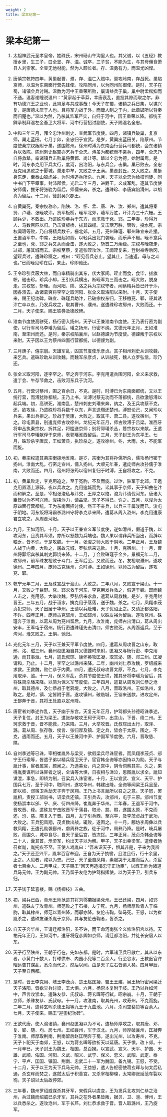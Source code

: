 ```yaml
---
weight: 2
title: 梁本纪第一
---
```


# 梁本纪第一

1. <span id="梁本纪第一-1"></span>
太祖神武元圣孝皇帝，姓硃氏，宋州砀山午沟里人也。其父诚，以《五经》教授乡里，生三子，曰全昱、存、温。诚卒，三子贫，不能为生，与其母佣食萧县人刘崇家。全昱无他材能，然为人颇长者。存、温勇有力，而温尤凶悍。

2. <span id="梁本纪第一-2"></span>
唐僖宗乾符四年，黄巢起曹、濮，存、温亡入贼中。巢攻岭南，存战死。巢陷京师，以温为东南面行营先锋使。攻陷同州，以为同州防御使。是时，天子在蜀，诸镇会兵讨贼。温数为河中王重荣所败，屡请益兵于巢，巢中尉孟楷抑而不通。温客谢瞳说温曰：“黄家起于草莽，幸唐衰乱，直投其隙而取之尔，非有功德兴王之业也，此岂足与共成事哉！今天子在蜀，诸镇之兵日集，以谋兴复，是唐德未厌于人也。且将军力战于外，而庸人制之于内，此章邯所以背秦而归楚也。”温以为然，乃杀其监军严实，自归于河中，因王重荣以降。都统王鐸承制拜温左金吾卫大将军、河中行营招讨副使，天子赐温名全忠。

3. <span id="梁本纪第一-3"></span>
中和三年三月，拜全忠汴州刺史、宣武军节度使。四月，诸镇兵破巢，复京师，巢走蓝田。七月丁卯，全忠归于宣武。是岁，黄巢出蓝田关，陷蔡州。节度使秦宗权叛附于巢，遂围陈州。徐州时溥为东南面行营兵马都统，会东诸镇兵以救陈。陈州刺史赵犨亦乞兵于全忠。溥虽为都统而不亲兵，四年，全忠乃自将救犨，率诸镇兵击败巢将黄鄴、尚让等。犨以全忠为德，始附属焉。是时，河东李克用下兵太行，度河，出洛阳，与东兵会，击巢。巢已败去，全忠及克用追败之于郾城。巢走中牟，又败之于王满。巢走封丘，又大败之。巢挺身东走，至泰山狼虎谷，为时溥追兵所杀。九月，天子以全忠为检校司徒、同中书门下平章事，封沛郡侯。光启二年三月，进爵王。义成军乱，逐其节度使安师儒，推牙将张骁为留后，师儒来奔，杀之。遣硃珍、李唐宾陷滑州，以胡真为留后。十二月，徙封吴兴郡王。

4. <span id="梁本纪第一-4"></span>
自黄巢死，秦宗权称帝，陷陕、洛、怀、孟、唐、许、汝、郑州，遣其将秦贤、卢瑭、张晊攻汴。贤军板桥，晊军北郊，瑭军万胜，环汴为三十六栅。王顾兵少，不敢出。乃遣硃珍募兵于东方，而求救于兗、郓。三年春，珍得万人、马数百匹以归。乃击贤板桥，拔其四栅。又击瑭万胜，瑭败，投水死。宗权闻瑭等败，乃自将精兵数千，栅北郊。五月，兗州硃瑾、郓州硃宣来赴援。王置酒军中，中席，王阳起如厕，以轻兵出北门袭晊，而乐声不辍。晊不意兵之至也，兗、郓之兵又从而合击，遂大败之，斩首二万余级。宗权与晊夜走，过郑，屠其城而去。宗权至蔡，复遣张晊攻汴。王闻晊复来，登封禅寺后冈，望晊兵过，遣硃珍蹑之，戒曰：“晊见吾兵必止。望其止，当速返，毋与之斗也。”已而晊见珍在后，果止。珍即驰还。

5. <span id="梁本纪第一-5"></span>
王令珍引兵蔽大林，而自率精骑出其东，伏大冢间。晊止而食，食毕，拔旗帜，驰击珍。珍兵小却，王引伏兵横出，断晊军为三而击之。晊大败，脱身走。宗权怒，斩晊。而河阳、陕、洛之兵为宗权守者，闻蔡精兵皆已歼于汴，因各溃去。故诸葛爽将李罕之取河阳、张全义取洛阳以来附。十月，天子使来，赐王纪功碑。硃宣、硃瑾兵助汴，已破宗权东归，王移檄兗、郓，诬其诱汴亡卒以东，乃发兵攻之，取其曹州、濮州。遂遣硃珍攻郓州，大败而还。十二月，天子使来，赐王铁券及德政碑。

6. <span id="梁本纪第一-6"></span>
淮南节度使高骈死，杨行密入扬州，天子以王兼淮南节度使。王乃表行密为副使，以行军司马李璠为留后。璠之扬州，行密不纳。文德元年正月，王如淮南，至宋州而还。是时，秦宗权陷襄州，以赵德諲为节度使。德諲叛于宗权以来附。天子因以王为蔡州四面行营都统，以德諲为副。

7. <span id="梁本纪第一-7"></span>
三月庚子，僖宗崩。天雄军乱，囚其节度使乐彦贞。其子相州刺史从训攻魏，来乞兵。遣硃珍助从训攻魏。而魏军杀彦贞，从训战死，魏人立罗弘信，珍乃还。

8. <span id="梁本纪第一-8"></span>
张全义取河阳，逐李罕之。罕之奔于河东。李克用遣兵围河阳，全义来求救，遣丁会、牛存节救之，击败河东兵于沇河。

9. <span id="梁本纪第一-9"></span>
五月，行营讨蔡州，围之百余日，不克。是时，时溥已为东南面都统，又以王统行营，而溥犹称都统。王乃上书，论溥讨蔡无功而不落都统，且欲激怒溥以起兵端。初，高骈死，淮南乱，楚州刺史刘瓚来奔，纳之，及王兵攻蔡不克，还，欲攻徐，乃遣硃珍将兵数千以东，声言送瓚还楚州。溥怒论己，又闻珍以兵来，果出兵拒之。珍战于吴康，大败之，取其丰、萧二县。遂攻宿州，下之。珍屯萧县，别遣庞师古攻徐州。龙纪元年正月，师古败溥于吕梁。淮西牙将申丛执秦宗权，折其足，将槛送京师；别将郭璠杀丛，篡宗权以来献。王遣行军司马李璠献俘于京师，表郭璠淮西留后。三月，天子封王为东平王。七月，硃珍杀李唐宾，王如萧县，执珍杀之，遂攻徐州。冬，大雨，水，不能军而旋。

10. <span id="梁本纪第一-10"></span>
初，秦宗权遣其弟宗衡掠地淮南。是岁，宗衡为其将孙儒所杀，儒攻杨行密于扬州。淮南大乱，行密走宣州，儒入扬州。大顺元年春，遣庞师古攻孙儒于淮南，大败而还。四月，宿州将张筠以宿州复归于时溥，王自将攻之，不克。

11. <span id="梁本纪第一-11"></span>
初，黄巢败走，李克用追之，至于冤朐，不及而旋。过汴，驻军于北郊，王邀克用置酒上源驿，夜以兵攻之。克用逾城而免，讼其事于京师，天子知曲在汴而和解之。至是，宰相张浚私与汴交，王厚之以赂，浚为汴请伐河东。唐诸大臣皆以为不可兴师。浚挟汴力，请益坚。天子不得已，许之。五月，以浚为太原四面行营都统，王为东南面招讨使。然王不亲兵，以兵三千属浚而已。浚屯于阴地。河东叛将冯霸杀潞州守将李克恭来降，遣葛从周入潞州。李克用遣康君立攻之，从周走河阳。

12. <span id="梁本纪第一-12"></span>
九月，王如河阳。十月，天子以王兼宣义军节度使，遂如滑州，假道于魏，以攻河东，且责其军须，亦所以怒魏为兵端也。魏人果以谓非兵所当出，而辞以粮乏，皆不许。于是攻魏。十一月，张浚之师大败于阴地。二年正月，王及魏人战于内黄，大败之，屠故元城，罗弘信来送款。十月，克宿州。十一月，曹州将郭绍宾杀其刺史郭饶来降。十二月，丁会败硃瑾于金乡。景福元年二月，攻郓州，前军硃友裕败于斗门，王军后至，又败而还。冬，友裕取濮州，遂攻徐州。二年四月，庞师古克徐州，杀时溥。王如徐州，以师古为留后，遂攻兗、郓。

13. <span id="梁本纪第一-13"></span>
乾宁元年二月，王及硃宣战于渔山，大败之。二年八月，又败宣于梁山。十一月，又败之于巨野。兗、郓求救于河东，李克用发兵救之，假道于魏。既而魏人击之，克用怒，大举攻魏。罗弘信来求救，遣葛从周救魏。是岁，李克用封晋王。三年五月，战于洹水，擒克用子落落，送于魏，杀之。七月，凤翔李茂贞犯京师，天子出居于华州。王请以兵赴难，天子优诏止之。又请迁都洛阳，不许。四年正月，庞师古克郓州，王如郓州，以硃友裕为留后。遂攻兗州。硃瑾奔于淮南，以葛从周为兗州留后。九月，攻淮南，庞师古出清口，葛从周出安丰，王军屯于宿州。杨行密遣硃瑾先击清口，师古败死。从周亟返兵，至于渒河，瑾又败之。王惧，驰归。

14. <span id="梁本纪第一-14"></span>
光化元年三月，天子以王兼天平军节度使。四月，遣葛从周攻晋之山东，取邢、洺、磁三州。襄州赵匡凝自其父德諲时来附，匡凝又与杨行密、李克用通，而其事泄。七月，遣氏叔琮、康怀英攻匡凝，取其泌、随、邓三州。匡凝请和，乃止。十二月，李罕之以潞州来降。二年，幽州刘仁恭攻魏，罗绍威来求救。王救魏，败仁恭于内黄。四月，遣氏叔琮攻晋太原，不克。七月，李克用取泽、潞。十一月，保义军乱，杀其节度使王珙，推其牙将李璠为留后，其将硃简杀璠来降。以简为保义军节度使。三年四月，遣葛从周攻刘仁恭之沧州，取其德州，及仁恭战于老鸦堤，大败之。八月，晋取洺州。王如洺州，复取之。是时，镇、定皆附于晋。遂攻镇州，破临城，王镕来送款。进攻定州，王郜奔于晋，其将王处直以定州降。

15. <span id="梁本纪第一-15"></span>
唐宦者刘季述作乱，天子幽于东宫。天复元年正月，护驾都头孙德昭诛季述，天子复位。封王为梁王。遣张存敬攻王珂于河中，出含山，下晋、绛二州。王珂求救于晋，晋不能救，乃来降。三月，大举攻晋。氏叔琮出太行，取泽、潞。葛从周、张存敬、侯言、张归厚及镇、定之兵，皆会于太原，围之，不克，遇雨而还。五月，天子以王兼河中尹、护国军节度使。六月，晋取慈、隰。

16. <span id="梁本纪第一-16"></span>
自刘季述等已诛，宰相崔胤外与梁交，欲假梁兵尽诛宦者。而凤翔李茂贞、邠宁王行瑜等，皆遣子弟以精兵宿卫天子，宦官韩全诲等亦因恃以为助。天子与胤计事，宦者属耳，颇闻之。乃选美女，内之宫中，阴令伺察其实。久之，果得胤奏谋所以诛宦者之说，全诲等大惧，日夜相与涕泣，思图胤以求全。胤知谋泄，事急，即矫为制，召梁兵入诛宦者。十月，王以宣武、宣义、天平、护国兵七万，至于河中，取同州，遂攻华州，韩建出降。全诲等闻梁王兵且至，即以岐、邠宿卫兵劫天子奔于凤翔。王乃上书言胤所以召之之意。天子怒，罢胤相，责授工部尚书，诏梁兵还镇。王引兵去，攻邠州，屯于三原。邠州节度使杨崇本以邠、宁、庆、衍四州降。崔胤奔于华州。二年春，王退军于河中。晋攻晋、绛。遣硃友宁击败晋军于蒲县，取汾、慈、隰，遂围太原，不克而还，汾、慈、隰复入于晋。四月，友宁引兵西，至兴平，及李茂贞战于武功，大败之。王兵犯凤翔，茂贞数出战，辄败，遂围之。十一月，鄜坊李周彝以兵救凤翔，王遣孔勍袭鄜州，虏周彝之族，徙于河中，周彝乃降。是时，岐兵屡败，而围久，城中食尽，自天子至后宫，皆冻馁。三年正月，茂贞杀韩全诲等二十人，囊其首，示梁军，约出天子以为解。甲子，天子出幸梁军。遣使者驰召崔胤，胤托疾不至。王使人戏胤曰：“吾未识天子，惧其非是，子来为我辨之。”天子还至兴平，胤率百官奉迎。王自为天子执辔，且泣且行，行十余里，止之。人见者，咸以为忠。己巳，天子至自凤翔，素服哭于太庙而后入，杀宦者七百余人。二月甲戌，天子赐王“回天再造竭忠守正功臣”，以辉王祚为诸道兵马元帅，王为副元帅。王乃留子友伦为护驾指挥使，以为天子卫，引兵东归。

17. <span id="梁本纪第一-17"></span>
天子饯于延喜楼，赐《杨柳枝》五曲。

18. <span id="梁本纪第一-18"></span>
初，梁兵已西，青州王师范遣其将刘鄩袭据梁兗州。王已还梁，四月，如郓州，遣硃友宁攻青州。师范败之于石楼，友宁死。九月，杨师厚败青人于临朐，取其棣州，师范以青州降，而鄩亦降。友伦击鞠，坠马死。王怒，以为崔胤杀之，遣硃友谦杀胤于京师。其与友伦击鞠者，皆杀之。

19. <span id="梁本纪第一-19"></span>
自天子奔华州，王请迁都洛阳，虽不许，而王命河南张全义修洛阳宫以待。天祐元年正月，王如河中，遣牙将寇彦卿如京师，请迁都洛阳，并徙长安居人以东。

20. <span id="梁本纪第一-20"></span>
天子行至陕州，王朝于行在，先如东都。是时，六军诸卫兵已散亡，其从以东者，小黄门十数人，打球供奉、内园小兒等二百余人。行至谷水，王教医官许昭远告其谋乱，悉杀而代之，然后以闻。由是天子左右皆梁人矣。四月甲辰，天子至自西都。

21. <span id="梁本纪第一-21"></span>
是时，晋王李克用、岐王李茂贞、楚王赵匡凝、蜀王王建、吴王杨行密闻梁迁天子洛阳，皆欲举兵讨梁，王大惧。六月，杨崇本复附于岐。王乃以兵如河中，声言攻崇本，遣硃友恭、氏叔琮、蒋玄晖等行弑，昭宗崩。十月，王朝于京师，杀硃友恭、氏叔琮。十一月，攻淮南，取其光州，攻寿州，不克而旋。二年二月，遣蒋玄晖杀德王裕等九王于九曲池。六月，杀司空裴贽等百余人。七月，天子使来，赐王“迎銮纪功碑”。

22. <span id="梁本纪第一-22"></span>
王欲代唐，使人谕诸镇，襄州赵匡凝以为不可。遣杨师厚攻之，取其唐、邓、复、郢、随、均、房七州。王如襄州，军于汉北。九月，师厚破襄州，匡凝奔于淮南。师厚取荆南，荆南留后赵匡明奔于蜀。遂出光州，以攻寿州，不克。天子卜祀天于南郊，王怒，以为蒋玄晖等欲祈天以延唐。天子惧，改卜郊。十一月辛巳，天子封王为魏王、相国，总百揆。以宣武、宣义、天平、护国、天雄、武顺、佑国、河阳、义武、昭义、武宁、保义、忠义、武昭、武定、泰宁、平卢、匡国、镇国、荆南、忠武二十一军为魏国，备九锡。王怒，不受。十二月，天子以王为天下兵马元帅。王益怒，遣人告枢密使蒋玄晖与何太后私通，杀玄晖而焚之，遂弑太后于积善宫。又杀宰相柳璨，太常卿张延范车裂以徇。天子诏以太后故停郊。

23. <span id="梁本纪第一-23"></span>
三年春，魏州罗绍威谋杀其牙军，来假兵以虞变，王为发兵北攻刘仁恭之沧州，兵过魏而绍威已杀牙军，其兵之在外者果皆叛，据贝、卫、澶、博州，王以兵悉杀之。遂攻沧州，军于长芦。刘仁恭求救于晋。晋人取潞州，王乃旋军。
